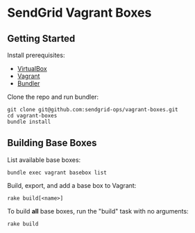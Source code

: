 # SendGrid Vagrant Boxes

## Getting Started

Install prerequisites:

* [VirtualBox](https://www.virtualbox.org/)
* [Vagrant](http://vagrantup.com/)
* [Bundler](http://gembundler.com/)

Clone the repo and run bundler:

    git clone git@github.com:sendgrid-ops/vagrant-boxes.git
    cd vagrant-boxes
    bundle install

## Building Base Boxes

List available base boxes:

    bundle exec vagrant basebox list

Build, export, and add a base box to Vagrant:

    rake build[<name>]

To build **all** base boxes, run the "build" task with no arguments:

    rake build
